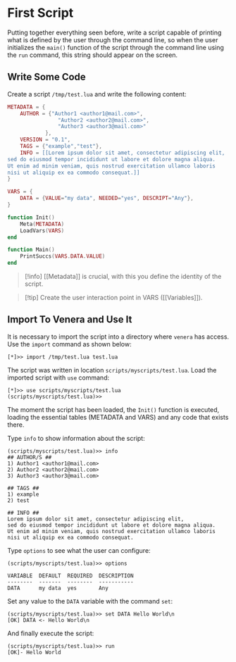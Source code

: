 # First Script

Putting together everything seen before, write a script capable of printing what is defined by the user through the command line, so when the user initializes the `main()` function of the script through the command line using the `run` command, this string should appear on the screen.

## Write Some Code

Create a script `/tmp/test.lua` and write the following content:

```lua HL: 3 TL: "aa"
METADATA = {
    AUTHOR = {"Author1 <author1@mail.com>",
                "Author2 <author2@mail.com>",
                "Author3 <author3@mail.com>"
            },
    VERSION = "0.1",
    TAGS = {"example","test"},
    INFO = [[Lorem ipsum dolor sit amet, consectetur adipiscing elit,
sed do eiusmod tempor incididunt ut labore et dolore magna aliqua.
Ut enim ad minim veniam, quis nostrud exercitation ullamco laboris
nisi ut aliquip ex ea commodo consequat.]]
}

VARS = {
    DATA = {VALUE="my data", NEEDED="yes", DESCRIPT="Any"},
}

function Init()
    Meta(METADATA)
    LoadVars(VARS)
end

function Main()
    PrintSuccs(VARS.DATA.VALUE)
end
```

>[!info]  [[Metadata]] is crucial, with this you define the identity of the script.

>[!tip]  Create the user interaction point in VARS ([[Variables]]).

## Import To Venera and Use It

It is necessary to import the script into a directory where `venera` has access. Use the `import` command as shown below:

```demo
[*]>> import /tmp/test.lua test.lua
```

The script was written in location `scripts/myscripts/test.lua`. Load the imported script with `use` command:

```
[*]>> use scripts/myscripts/test.lua
(scripts/myscripts/test.lua)>> 
```

The moment the script has been loaded, the `Init()` function is executed, loading the essential tables (METADATA and VARS) and any code that exists there.

Type `info` to show information about the script:

```
(scripts/myscripts/test.lua)>> info
## AUTHOR/S ##
1) Author1 <author1@mail.com>
2) Author2 <author2@mail.com>
3) Author3 <author3@mail.com>

## TAGS ##
1) example
2) test

## INFO ##
Lorem ipsum dolor sit amet, consectetur adipiscing elit,
sed do eiusmod tempor incididunt ut labore et dolore magna aliqua.
Ut enim ad minim veniam, quis nostrud exercitation ullamco laboris
nisi ut aliquip ex ea commodo consequat.
```

Type `options` to see what the user can configure: 

```
(scripts/myscripts/test.lua)>> options

VARIABLE  DEFAULT  REQUIRED  DESCRIPTION
--------  -------  --------  -----------
DATA      my data  yes       Any
```

Set any value to the `DATA` variable with the command `set`:

```
(scripts/myscripts/test.lua)>> set DATA Hello World\n
[OK] DATA <- Hello World\n
```

And finally execute the script:

```
(scripts/myscripts/test.lua)>> run
[OK]- Hello World
```
